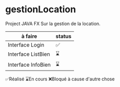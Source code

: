 # gestionLocation
Project JAVA FX Sur la gestion de la location.

|à faire|status|
|---|---|
|Interface Login|✅|
|Interface ListBien|⌛|
|Interface InfoBien|⌛|

✅Réalisé
⌛En cours
❌Bloqué à cause d'autre chose




